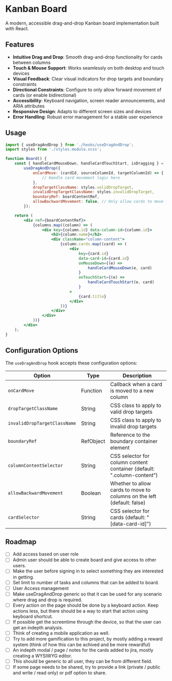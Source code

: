 # Kanban Board

A modern, accessible drag-and-drop Kanban board implementation built with React.

## Features

- **Intuitive Drag and Drop**: Smooth drag-and-drop functionality for cards between columns
- **Touch & Mouse Support**: Works seamlessly on both desktop and touch devices
- **Visual Feedback**: Clear visual indicators for drop targets and boundary constraints
- **Directional Constraints**: Configure to only allow forward movement of cards (or enable bidirectional)
- **Accessibility**: Keyboard navigation, screen reader announcements, and ARIA attributes
- **Responsive Design**: Adapts to different screen sizes and devices
- **Error Handling**: Robust error management for a stable user experience

## Usage

```jsx
import { useDragAndDrop } from './hooks/useDragAndDrop';
import styles from './styles.module.scss';

function Board() {
	const { handleCardMouseDown, handleCardTouchStart, isDragging } =
		useDragAndDrop({
			onCardMove: (cardId, sourceColumnId, targetColumnId) => {
				// Handle card movement logic here
			},
			dropTargetClassName: styles.validDropTarget,
			invalidDropTargetClassName: styles.invalidDropTarget,
			boundaryRef: boardContentRef,
			allowBackwardMovement: false, // Only allow cards to move forward
		});

	return (
		<div ref={boardContentRef}>
			{columns.map((column) => (
				<div key={column.id} data-column-id={column.id}>
					<h2>{column.name}</h2>
					<div className="column-content">
						{column.cards.map((card) => (
							<div
								key={card.id}
								data-card-id={card.id}
								onMouseDown={(e) =>
									handleCardMouseDown(e, card)
								}
								onTouchStart={(e) =>
									handleCardTouchStart(e, card)
								}
							>
								{card.title}
							</div>
						))}
					</div>
				</div>
			))}
		</div>
	);
}
```

## Configuration Options

The `useDragAndDrop` hook accepts these configuration options:

| Option                       | Type      | Description                                                            |
| ---------------------------- | --------- | ---------------------------------------------------------------------- |
| `onCardMove`                 | Function  | Callback when a card is moved to a new column                          |
| `dropTargetClassName`        | String    | CSS class to apply to valid drop targets                               |
| `invalidDropTargetClassName` | String    | CSS class to apply to invalid drop targets                             |
| `boundaryRef`                | RefObject | Reference to the boundary container element                            |
| `columnContentSelector`      | String    | CSS selector for column content container (default: ".column-content") |
| `allowBackwardMovement`      | Boolean   | Whether to allow cards to move to columns on the left (default: false) |
| `cardSelector`               | String    | CSS selector for cards (default: "[data-card-id]")                     |

## Roadmap

- [ ] Add access based on user role
- [ ] Admin user should be able to create board and give access to other users.
- [ ] Make the user before signing in to select something they are interested in getting.
- [ ] Set limit to number of tasks and columns that can be added to board.
- [ ] User Access management
- [ ] Make useDragAndDrop generic so that it can be used for any scenario where drag and drop is required.
- [ ] Every action on the page should be done by a keyboard action. Keep actions less, but there should be a way to start that action using keyboard shortcut.
- [ ] If possible get the screentime through the device, so that the user can get an indepth analysis.
- [ ] Think of creating a mobile application as well.
- [ ] Try to add more gamification to this project, by mostly adding a reward system (think of how this can be achived and be more rewardful)
- [ ] An indepth modal / page / notes for the cards added to jira, mostly creating a WYSIWYG editor.
- [ ] This should be generic to all user, they can be from different field.
- [ ] If some page needs to be shared, try to provide a link (private / public and write / read only) or pdf option to share.
